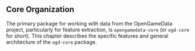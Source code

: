 ## Core Organization

The primary package for working with data from the OpenGameData project, particularly for feature extraction, is `opengamedata-core` (or `ogd-core` for short).
This chapter describes the specific features and general architecture of the `ogd-core` package.
